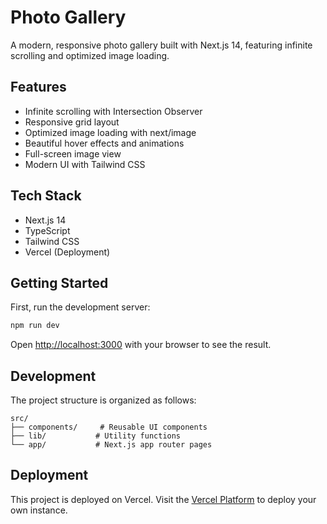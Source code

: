 # Photo Gallery

A modern, responsive photo gallery built with Next.js 14, featuring infinite scrolling and optimized image loading.

## Features

- Infinite scrolling with Intersection Observer
- Responsive grid layout
- Optimized image loading with next/image
- Beautiful hover effects and animations
- Full-screen image view
- Modern UI with Tailwind CSS

## Tech Stack

- Next.js 14
- TypeScript
- Tailwind CSS
- Vercel (Deployment)

## Getting Started

First, run the development server:

```bash
npm run dev
```

Open [http://localhost:3000](http://localhost:3000) with your browser to see the result.

## Development

The project structure is organized as follows:

```
src/
├── components/     # Reusable UI components
├── lib/           # Utility functions
└── app/           # Next.js app router pages
```

## Deployment

This project is deployed on Vercel. Visit the [Vercel Platform](https://vercel.com) to deploy your own instance.
